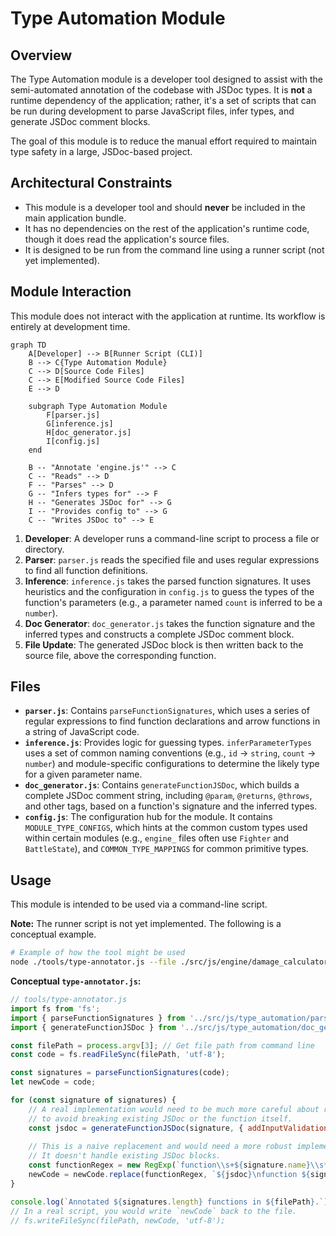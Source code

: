 # Type Automation Module

## Overview

The Type Automation module is a developer tool designed to assist with the semi-automated annotation of the codebase with JSDoc types. It is **not** a runtime dependency of the application; rather, it's a set of scripts that can be run during development to parse JavaScript files, infer types, and generate JSDoc comment blocks.

The goal of this module is to reduce the manual effort required to maintain type safety in a large, JSDoc-based project.

## Architectural Constraints

- This module is a developer tool and should **never** be included in the main application bundle.
- It has no dependencies on the rest of the application's runtime code, though it does read the application's source files.
- It is designed to be run from the command line using a runner script (not yet implemented).

## Module Interaction

This module does not interact with the application at runtime. Its workflow is entirely at development time.

```mermaid
graph TD
    A[Developer] --> B[Runner Script (CLI)]
    B --> C{Type Automation Module}
    C --> D[Source Code Files]
    C --> E[Modified Source Code Files]
    E --> D

    subgraph Type Automation Module
        F[parser.js]
        G[inference.js]
        H[doc_generator.js]
        I[config.js]
    end

    B -- "Annotate 'engine.js'" --> C
    C -- "Reads" --> D
    F -- "Parses" --> D
    G -- "Infers types for" --> F
    H -- "Generates JSDoc for" --> G
    I -- "Provides config to" --> G
    C -- "Writes JSDoc to" --> E
```
1.  **Developer**: A developer runs a command-line script to process a file or directory.
2.  **Parser**: `parser.js` reads the specified file and uses regular expressions to find all function definitions.
3.  **Inference**: `inference.js` takes the parsed function signatures. It uses heuristics and the configuration in `config.js` to guess the types of the function's parameters (e.g., a parameter named `count` is inferred to be a `number`).
4.  **Doc Generator**: `doc_generator.js` takes the function signature and the inferred types and constructs a complete JSDoc comment block.
5.  **File Update**: The generated JSDoc block is then written back to the source file, above the corresponding function.

## Files

-   **`parser.js`**: Contains `parseFunctionSignatures`, which uses a series of regular expressions to find function declarations and arrow functions in a string of JavaScript code.
-   **`inference.js`**: Provides logic for guessing types. `inferParameterTypes` uses a set of common naming conventions (e.g., `id` -> `string`, `count` -> `number`) and module-specific configurations to determine the likely type for a given parameter name.
-   **`doc_generator.js`**: Contains `generateFunctionJSDoc`, which builds a complete JSDoc comment string, including `@param`, `@returns`, `@throws`, and other tags, based on a function's signature and the inferred types.
-   **`config.js`**: The configuration hub for the module. It contains `MODULE_TYPE_CONFIGS`, which hints at the common custom types used within certain modules (e.g., `engine_` files often use `Fighter` and `BattleState`), and `COMMON_TYPE_MAPPINGS` for common primitive types.

## Usage

This module is intended to be used via a command-line script.

**Note:** The runner script is not yet implemented. The following is a conceptual example.

```bash
# Example of how the tool might be used
node ./tools/type-annotator.js --file ./src/js/engine/damage_calculator.js --overwrite
```

**Conceptual `type-annotator.js`:**

```javascript
// tools/type-annotator.js
import fs from 'fs';
import { parseFunctionSignatures } from '../src/js/type_automation/parser.js';
import { generateFunctionJSDoc } from '../src/js/type_automation/doc_generator.js';

const filePath = process.argv[3]; // Get file path from command line
const code = fs.readFileSync(filePath, 'utf-8');

const signatures = parseFunctionSignatures(code);
let newCode = code;

for (const signature of signatures) {
    // A real implementation would need to be much more careful about replacing code
    // to avoid breaking existing JSDoc or the function itself.
    const jsdoc = generateFunctionJSDoc(signature, { addInputValidation: true, version: '2.0.0' });
    
    // This is a naive replacement and would need a more robust implementation.
    // It doesn't handle existing JSDoc blocks.
    const functionRegex = new RegExp(`function\\s+${signature.name}\\s*\\(`);
    newCode = newCode.replace(functionRegex, `${jsdoc}\nfunction ${signature.name}(`);
}

console.log(`Annotated ${signatures.length} functions in ${filePath}.`);
// In a real script, you would write `newCode` back to the file.
// fs.writeFileSync(filePath, newCode, 'utf-8');
``` 